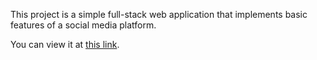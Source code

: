 This project is a simple full-stack web application that implements basic features of a social media platform.

You can view it at [this link](https://658e6863b4d60c7a9f2e6130--weichat.netlify.app/).
